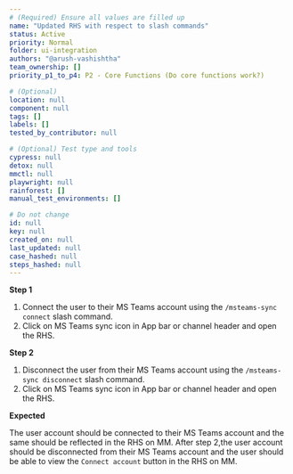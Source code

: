 ```yaml
---
# (Required) Ensure all values are filled up
name: "Updated RHS with respect to slash commands"
status: Active
priority: Normal
folder: ui-integration
authors: "@arush-vashishtha"
team_ownership: []
priority_p1_to_p4: P2 - Core Functions (Do core functions work?)

# (Optional)
location: null
component: null
tags: []
labels: []
tested_by_contributor: null

# (Optional) Test type and tools
cypress: null
detox: null
mmctl: null
playwright: null
rainforest: []
manual_test_environments: []

# Do not change
id: null
key: null
created_on: null
last_updated: null
case_hashed: null
steps_hashed: null
---
```


**Step 1**

1. Connect the user to their MS Teams account using the `/msteams-sync connect` slash command.
2. Click on MS Teams sync icon in App bar or channel header and open the RHS.

**Step 2**

1. Disconnect the user from their MS Teams account using the `/msteams-sync disconnect` slash command.
2. Click on MS Teams sync icon in App bar or channel header and open the RHS.

**Expected**

The user account should be connected to their MS Teams account and the same should be reflected in the RHS on MM.
After step 2,the user account should be disconnected from their MS Teams account and the user should be able to view the `Connect account` button in the RHS on MM.
